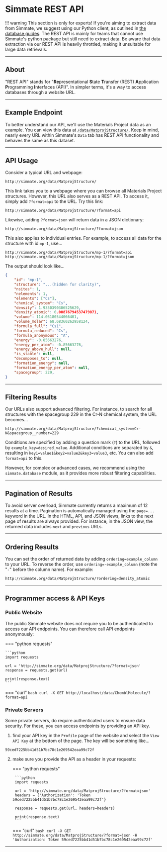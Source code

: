 # Simmate REST API

!!! warning
    This section is only for experts! If you're aiming to extract data from Simmate, we suggest using our Python client, as outlined in [the database guides](/full_guides/database/overview.md). The REST API is mainly for teams that cannot use Simmate's python package but still need to extract data. Be aware that data extraction via our REST API is heavily throttled, making it unsuitable for large data retrievals.

------------------------------------------------------------

## About

"REST API" stands for "**Re**presentational **S**tate **T**ransfer (REST) **A**pplication **P**rogramming **I**nterfaces (API)". In simpler terms, it's a way to access databases through a website URL.

------------------------------------------------------------

## Example Endpoint

To better understand our API, we'll use the Materials Project data as an example. You can view this data at [`/data/MatprojStructure/`](http://simmate.org/data/MatprojStructure/). Keep in mind, nearly every URL within Simmate's `Data` tab has REST API functionality and behaves the same as this dataset.

------------------------------------------------------------

## API Usage

Consider a typical URL and webpage:
```
http://simmate.org/data/MatprojStructure/
```

This link takes you to a webpage where you can browse all Materials Project structures. However, this URL also serves as a REST API. To access it, simply add `?format=api` to the URL. Try this link:
```
http://simmate.org/data/MatprojStructure/?format=api
```

Likewise, adding `?format=json` will return data in a JSON dictionary:
```
http://simmate.org/data/MatprojStructure/?format=json
```

This also applies to individual entries. For example, to access all data for the structure with id `mp-1`, use...
```
http://simmate.org/data/MatprojStructure/mp-1/?format=api
http://simmate.org/data/MatprojStructure/mp-1/?format=json
```

The output should look like...
``` json
{
    "id": "mp-1",
    "structure": "...(hidden for clarity)",
    "nsites": 1,
    "nelements": 1,
    "elements": ["Cs"],
    "chemical_system": "Cs",
    "density": 1.9350390306525629,
    "density_atomic": 0.00876794537479071,
    "volume": 114.05180544066401,
    "volume_molar": 68.68360262958124,
    "formula_full": "Cs1",
    "formula_reduced": "Cs",
    "formula_anonymous": "A",
    "energy": -0.85663276,
    "energy_per_atom": -0.85663276,
    "energy_above_hull": null,
    "is_stable": null,
    "decomposes_to": null,
    "formation_energy": null,
    "formation_energy_per_atom": null,
    "spacegroup": 229,
}
```

------------------------------------------------------------

## Filtering Results

Our URLs also support advanced filtering. For instance, to search for all structures with the spacegroup 229 in the Cr-N chemical system, the URL becomes...
```
http://simmate.org/data/MatprojStructure/?chemical_system=Cr-N&spacegroup__number=229
```

Conditions are specified by adding a question mark (`?`) to the URL, followed by `example_key=desired_value`. Additional conditions are separated by `&`, resulting in `key1=value1&key2=value2&key3=value3`, etc. You can also add `format=api` to this.

However, for complex or advanced cases, we recommend using the `simmate.database` module, as it provides more robust filtering capabilities.

------------------------------------------------------------

## Pagination of Results

To avoid server overload, Simmate currently returns a maximum of 12 results at a time. Pagination is automatically managed using the `page=...` keyword in the URL. In the HTML, API, and JSON views, links to the next page of results are always provided. For instance, in the JSON view, the returned data includes `next` and `previous` URLs.

------------------------------------------------------------

## Ordering Results

You can set the order of returned data by adding `ordering=example_column` to your URL. To reverse the order, use `ordering=-example_column` (note the "`-`" before the column name). For example:

```
http://simmate.org/data/MatprojStructure/?ordering=density_atomic
```

------------------------------------------------------------

## Programmer access & API Keys

### Public Website
The public Simmate website does not require you to be authenticated to access our API endpoints. You can therefore call API endpoints anonymously:

=== "python requests"

    ```python
    import requests

    url = 'http://simmate.org/data/MatprojStructure/?format=json'
    response = requests.get(url)

    print(response.text)
    ```

=== "curl"
    ``` bash
    curl -X GET http://localhost/data/ChemblMolecule/?format=api
    ```

### Private Servers

Some private servers, do require authenticated users to ensure data security. For these, you can access endpoints by providing an API key.

1. find your API key in the `Profile` page of the website and select the `View API Key` at the bottom of the page. The key will be something like...
```
59ced7225bb41d51b7bc78c1e269542eaa99c72f
```

2. make sure you provide the API as a header in your requests:

    === "python requests"

        ```python
        import requests

        url = 'http://simmate.org/data/MatprojStructure/?format=json'
        headers = {'Authorization': 'Token 59ced7225bb41d51b7bc78c1e269542eaa99c72f'}

        response = requests.get(url, headers=headers)

        print(response.text)
        ```

    === "curl"
        ``` bash
        curl -X GET http://simmate.org/data/MatprojStructure/?format=json -H 'Authorization: Token 59ced7225bb41d51b7bc78c1e269542eaa99c72f'
        ```

------------------------------------------------------------
